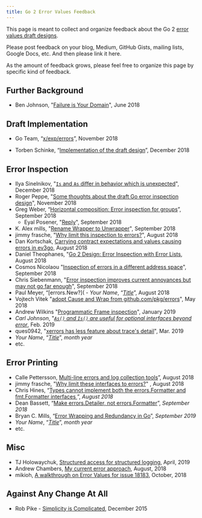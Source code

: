 ```yaml
---
title: Go 2 Error Values Feedback
---
```


This page is meant to collect and organize feedback about the Go 2 [error values draft designs](https://go.googlesource.com/proposal/+/master/design/go2draft-error-values-overview.md).

Please post feedback on your blog, Medium, GitHub Gists, mailing lists, Google Docs, etc. And then please link it here.

As the amount of feedback grows, please feel free to organize this page by specific kind of feedback.

## Further Background

- Ben Johnson, "[Failure is Your Domain](https://middlemost.com/failure-is-your-domain/)", June 2018

## Draft Implementation

- Go Team, “[x/exp/errors](https://pkg.go.dev/golang.org/x/exp/errors)”, November 2018

- Torben Schinke, “[Implementation of the draft design](https://github.com/worldiety/errors)”, December 2018

## Error Inspection

 - Ilya Sinelnikov, "[`Is` and `As` differ in behavior which is unexpected](https://github.com/sidh/go2errorsinspection)", December 2018
 - Roger Peppe, "[Some thoughts about the draft Go error inspection design](https://gist.github.com/rogpeppe/a435b57473152e3429a5a149401edacf)", November 2018
 - Greg Weber, “[Horizontal composition: Error inspection for groups](https://gist.github.com/gregwebs/5a14a83970d607411310a3e0281d55be)”, September 2018
    - Eyal Posener, "[Reply](https://gist.github.com/gregwebs/5a14a83970d607411310a3e0281d55be#gistcomment-2710662)", September 2018 
 - K. Alex mills, "[Rename Wrapper to Unwrapper](https://gist.github.com/kalexmills/46c2cb276c69b659005d8705180b268a)", September 2018
 - jimmy frasche, "[Why limit this inspection to errors?](https://gist.github.com/jimmyfrasche/04ca2146c9130dab4d993365313722fb)", August 2018
 - Dan Kortschak, [Carrying contract expectations and values causing errors in ev3go](https://github.com/ev3go/ev3dev/blob/master/errors.go), August 2018
 - Daniel Theophanes, "[Go 2 Design: Error Inspection with Error Lists](https://docs.google.com/document/d/e/2PACX-1vT-CPcBV53awF7vq5bJEi1Y_DkuVmWW0RWl-gsujByB1mjX67rH58-mex1on1waR4Q_gyhPu5TdghMv/pub), August 2018
 - Cosmos Nicolaou "[Inspection of errors in a different address space](https://github.com/cosnicolaou/core/wiki/go-2.0-error-handling-feedback)", September 2018
- Chris Siebenmann, "[Error inspection improves current annoyances but may not go far enough](https://utcc.utoronto.ca/~cks/space/blog/programming/Go2ErrorInspectionViews)", September 2018
 - Paul Meyer, “[errors.New?]( - _Your Name_, “[_Title_](#URL)”, August 2018
 - Vojtech Vitek "[adopt Cause and Wrap from github.com/pkg/errors](https://go.dev/issue/25675)", May 2018
 - Andrew Wilkins "[Programmatic Frame inspection](https://gist.github.com/axw/247b6f69d2da016bb21a5eb1be44e611)", January 2019
- _Carl Johnson_, "[_`As()` and `Is()` are useful for optional interfaces beyond error_](https://gist.github.com/carlmjohnson/d06cd8d10e0aef65f565a55cc57cd986), Feb. 2019
 - ques0942, "[xerrors has less feature about trace's detail](https://dev.to/ques0942/xerrors-has-less-feature-about-traces-detail-4861)", Mar. 2019
 - _Your Name_, “[_Title_](#URL)”, _month year_
 - etc.

## Error Printing

 - Calle Pettersson, [Multi-line errors and log collection tools](https://gist.github.com/carlpett/bc1714060235edc0ad3fd9ead82f4ce6)”, August 2018
 - jimmy frasche, "[Why limit these interfaces to errors?](https://gist.github.com/jimmyfrasche/e02fcbefee5cb14228768afec17abbee)" , August 2018
 - Chris Hines, “[Types cannot implement both the errors.Formatter and fmt.Formatter interfaces
](https://gist.github.com/ChrisHines/a732a9b1ef3acb6acfee2ccc174e31ed)”, _August 2018_
 - Dean Bassett, “[Make errors.Detailer, not errors.Formatter](https://gist.github.com/deanveloper/61544f16a7d4c3d517bda10c08080270)”, _September 2018_
 - Bryan C. Mills, “[Error Wrapping and Redundancy in Go](https://github.com/bcmills/go-experience-reports/blob/master/errors.md)”, _September 2019_
 - _Your Name_, “[_Title_](#URL)”, _month year_
 - etc.

## Misc

- TJ Holowaychuk, [Structured access for structured logging](https://gist.github.com/tj/638adb053f802e6c19686bd2fee443b7), April, 2019
- Andrew Chambers, [My current error approach](https://gist.github.com/andrewchambers/5cadb2b8b45271440f1a051bb1ccc9c6), August, 2018
- mikioh, [A walkthrough on Error Values for issue 18183](https://gist.github.com/mikioh/93f575120ded671bad18491ecf41743d), October, 2018

## Against Any Change At All

- Rob Pike - [Simplicity is Complicated](https://www.youtube.com/watch?v=rFejpH_tAHM), December 2015
